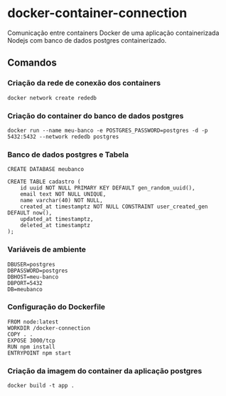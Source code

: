 # docker-container-connection
Comunicação entre containers Docker de uma aplicação containerizada Nodejs com banco de dados postgres containerizado.

## Comandos

### Criação da rede de conexão dos containers
```
docker network create rededb
```

### Criação do container do banco de dados postgres
```
docker run --name meu-banco -e POSTGRES_PASSWORD=postgres -d -p 5432:5432 --network rededb postgres
```

### Banco de dados postgres e Tabela
```
CREATE DATABASE meubanco
```

```
CREATE TABLE cadastro (
	id uuid NOT NULL PRIMARY KEY DEFAULT gen_random_uuid(),
	email text NOT NULL UNIQUE,
	name varchar(40) NOT NULL,
	created_at timestamptz NOT NULL CONSTRAINT user_created_gen DEFAULT now(),
	updated_at timestamptz,
	deleted_at timestamptz
);
```

### Variáveis de ambiente
```
DBUSER=postgres
DBPASSWORD=postgres
DBHOST=meu-banco
DBPORT=5432
DB=meubanco
```

### Configuração do Dockerfile
```
FROM node:latest
WORKDIR /docker-connection
COPY . .
EXPOSE 3000/tcp
RUN npm install
ENTRYPOINT npm start
```

### Criação da imagem do container da aplicação postgres
```
docker build -t app . 
```